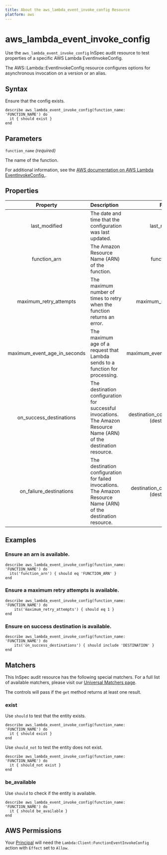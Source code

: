 ```yaml
---
title: About the aws_lambda_event_invoke_config Resource
platform: aws
---
```


# aws_lambda_event_invoke_config

Use the `aws_lambda_event_invoke_config` InSpec audit resource to test properties of a specific AWS Lambda EventInvokeConfig.

The AWS::Lambda::EventInvokeConfig resource configures options for asynchronous invocation on a version or an alias.

## Syntax

Ensure that the config exists.

    describe aws_lambda_event_invoke_config(function_name: 'FUNCTION_NAME') do
      it { should exist }
    end

## Parameters

`function_name` _(required)_

The name of the function.

For additional information, see the [AWS documentation on AWS Lambda EventInvokeConfig.](https://docs.aws.amazon.com/AWSCloudFormation/latest/UserGuide/aws-resource-lambda-eventinvokeconfig.html).

## Properties

| Property | Description | Field |
| :---: | :--- | :---: |
| last_modified | The date and time that the configuration was last updated. | last_modified |
| function_arn | The Amazon Resource Name (ARN) of the function. | function_arn |
| maximum_retry_attempts | The maximum number of times to retry when the function returns an error. | maximum_retry_attempts |
| maximum_event_age_in_seconds | The maximum age of a request that Lambda sends to a function for processing. | maximum_event_age_in_seconds |
| on_success_destinations | The destination configuration for successful invocations. The Amazon Resource Name (ARN) of the destination resource. | destination_config (on_success (destination)) |
| on_faliure_destinations | The destination configuration for failed invocations. The Amazon Resource Name (ARN) of the destination resource. | destination_config (on_failure (destination)) |

## Examples

### Ensure an arn is available.
    describe aws_lambda_event_invoke_config(function_name: 'FUNCTION_NAME') do
      its('function_arn') { should eq 'FUNCTION_ARN' }
    end

### Ensure a maximum retry attempts is available.
    describe aws_lambda_event_invoke_config(function_name: 'FUNCTION_NAME') do
        its('maximum_retry_attempts') { should eq 1 }
    end

### Ensure on success destination is available.
    describe aws_lambda_event_invoke_config(function_name: 'FUNCTION_NAME') do
        its('on_success_destinations') { should include 'DESTINATION' }
    end

## Matchers

This InSpec audit resource has the following special matchers. For a full list of available matchers, please visit our [Universal Matchers page](https://www.inspec.io/docs/reference/matchers/).

The controls will pass if the `get` method returns at least one result.

### exist

Use `should` to test that the entity exists.

    describe aws_lambda_event_invoke_config(function_name: 'FUNCTION_NAME') do
      it { should exist }
    end

Use `should_not` to test the entity does not exist.

    describe aws_lambda_event_invoke_config(function_name: 'FUNCTION_NAME') do
      it { should_not exist }
    end

### be_available

Use `should` to check if the entity is available.

    describe aws_lambda_event_invoke_config(function_name: 'FUNCTION_NAME') do
      it { should be_available }
    end

## AWS Permissions

Your [Principal](https://docs.aws.amazon.com/IAM/latest/UserGuide/intro-structure.html#intro-structure-principal) will need the `Lambda:Client:FunctionEventInvokeConfig` action with `Effect` set to `Allow`.